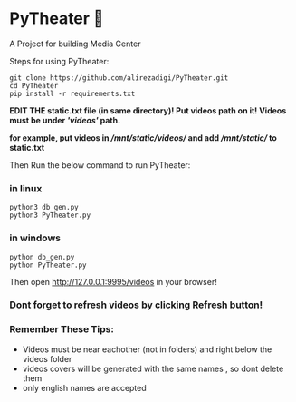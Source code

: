 # PyTheater :movie_camera:
A Project for building Media Center

Steps for using PyTheater:
```
git clone https://github.com/alirezadigi/PyTheater.git
cd PyTheater
pip install -r requirements.txt
```
**EDIT THE static.txt file (in same directory)!
Put videos path on it!
Videos must be under ***'videos'*** path.**

**for example, put videos in */mnt/static/videos/* and add  */mnt/static/* to static.txt**

Then Run the below command to run PyTheater:

### in linux
```
python3 db_gen.py
python3 PyTheater.py 
```
### in windows
```
python db_gen.py
python PyTheater.py
```

Then open http://127.0.0.1:9995/videos in your browser!
### Dont forget to refresh videos by clicking Refresh button!
### Remember These Tips:
- Videos must be near eachother (not in folders) and right below the videos folder
- videos covers will be generated with the same names , so dont delete them
- only english names are accepted

